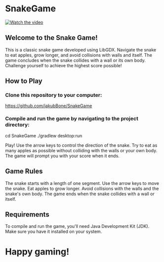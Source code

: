 # SnakeGame

[![Watch the video](assests/menuImage.png)](https://www.youtube.com/watch?v=PkdEGEKiCYQ)

## Welcome to the Snake Game!
This is a classic snake game developed using LibGDX. Navigate the snake to eat apples, grow longer, and avoid collisions with walls and itself. 
The game concludes when the snake collides with a wall or its own body. Challenge yourself to achieve the highest score possible!

## How to Play

### Clone this repository to your computer:
<https://github.com/jakubBone/SnakeGame>

### Compile and run the game by navigating to the project directory:
cd SnakeGame
./gradlew desktop:run

Play! Use the arrow keys to control the direction of the snake. Try to eat as many apples as possible without colliding with the walls or your own body. 
The game will prompt you with your score when it ends.

## Game Rules
The snake starts with a length of one segment.
Use the arrow keys to move the snake.
Eat apples to grow longer.
Avoid collisions with the walls and the snake's own body.
The game ends when the snake collides with a wall or itself.

## Requirements
To compile and run the game, you'll need Java Development Kit (JDK). 
Make sure you have it installed on your system. 

# Happy gaming!
